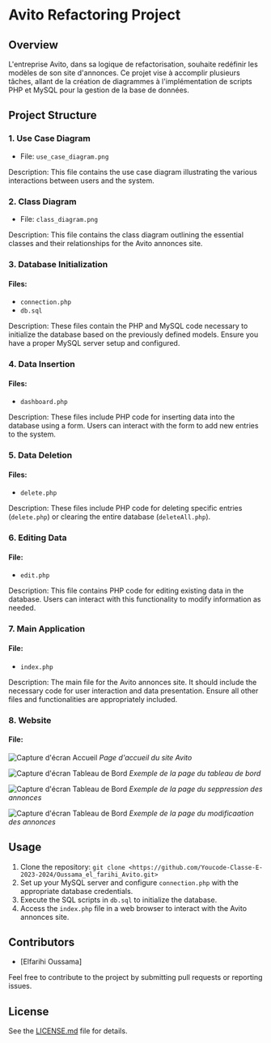 # Avito Refactoring Project

## Overview

L'entreprise Avito, dans sa logique de refactorisation, souhaite redéfinir les modèles de son site d'annonces. Ce projet vise à accomplir plusieurs tâches, allant de la création de diagrammes à l'implémentation de scripts PHP et MySQL pour la gestion de la base de données.

## Project Structure

### 1. Use Case Diagram

- File: `use_case_diagram.png`

Description: This file contains the use case diagram illustrating the various interactions between users and the system.

### 2. Class Diagram

- File: `class_diagram.png`

Description: This file contains the class diagram outlining the essential classes and their relationships for the Avito annonces site.

### 3. Database Initialization

#### Files:

- `connection.php`
- `db.sql`

Description: These files contain the PHP and MySQL code necessary to initialize the database based on the previously defined models. Ensure you have a proper MySQL server setup and configured.

### 4. Data Insertion

#### Files:

- `dashboard.php`

Description: These files include PHP code for inserting data into the database using a form. Users can interact with the form to add new entries to the system.


### 5. Data Deletion

#### Files:

- `delete.php`

Description: These files include PHP code for deleting specific entries (`delete.php`) or clearing the entire database (`deleteAll.php`).


### 6. Editing Data

#### File:

- `edit.php`

Description: This file contains PHP code for editing existing data in the database. Users can interact with this functionality to modify information as needed.

### 7. Main Application

#### File:

- `index.php`

Description: The main file for the Avito annonces site. It should include the necessary code for user interaction and data presentation. Ensure all other files and functionalities are appropriately included.

### 8. Website 

#### File:

![Capture d'écran Accueil](screenshot/index.jpeg)
*Page d'accueil du site Avito*

![Capture d'écran Tableau de Bord](screenshot/dashboard.jpeg)
*Exemple de la page du tableau de bord*

![Capture d'écran Tableau de Bord](screenshot/delete.jpeg)
*Exemple de la page du seppression des annonces*

![Capture d'écran Tableau de Bord](screenshot/edit.jpeg)
*Exemple de la page du modificaation des annonces*

## Usage

1. Clone the repository: `git clone <https://github.com/Youcode-Classe-E-2023-2024/Oussama_el_farihi_Avito.git>`
2. Set up your MySQL server and configure `connection.php` with the appropriate database credentials.
3. Execute the SQL scripts in `db.sql` to initialize the database.
4. Access the `index.php` file in a web browser to interact with the Avito annonces site.

## Contributors

- [Elfarihi Oussama]

Feel free to contribute to the project by submitting pull requests or reporting issues.

## License

See the [LICENSE.md](LICENSE.md) file for details.
